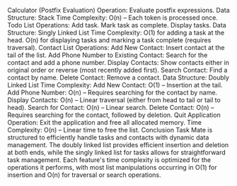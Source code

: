 Calculator (Postfix Evaluation) Operation: Evaluate postfix expressions. Data Structure: Stack Time Complexity: O(n) – Each token is processed once.
Todo List Operations: Add task. Mark task as complete. Display tasks. Data Structure: Singly Linked List Time Complexity: O(1) for adding a task at the head. O(n) for displaying tasks and marking a task complete (requires traversal).
Contact List Operations: Add New Contact: Insert contact at the tail of the list. Add Phone Number to Existing Contact: Search for the contact and add a phone number. Display Contacts: Show contacts either in original order or reverse (most recently added first). Search Contact: Find a contact by name. Delete Contact: Remove a contact. Data Structure: Doubly Linked List Time Complexity: Add New Contact: O(1) – Insertion at the tail. Add Phone Number: O(n) – Requires searching for the contact by name. Display Contacts: O(n) – Linear traversal (either from head to tail or tail to head). Search for Contact: O(n) – Linear search. Delete Contact: O(n) – Requires searching for the contact, followed by deletion.
Quit Application Operation: Exit the application and free all allocated memory. Time Complexity: O(n) – Linear time to free the list. Conclusion Task Mate is structured to efficiently handle tasks and contacts with dynamic data management. The doubly linked list provides efficient insertion and deletion at both ends, while the singly linked list for tasks allows for straightforward task management. Each feature's time complexity is optimized for the operations it performs, with most list manipulations occurring in O(1) for insertion and O(n) for traversal or search operations.
